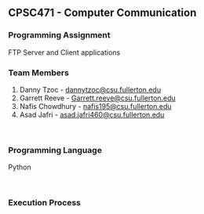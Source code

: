 ## CPSC471 - Computer Communication
### Programming Assignment 
FTP Server and Client applications
<br>

### Team Members
1.  Danny Tzoc - dannytzoc@csu.fullerton.edu
2.  Garrett Reeve - Garrett.reeve@csu.fullerton.edu
3.  Nafis Chowdhury - nafis195@csu.fullerton.edu
4.  Asad Jafri - asad.jafri460@csu.fullerton.edu

<br>

### Programming Language
Python

<br>

### Execution Process
